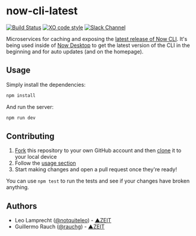 # now-cli-latest

[![Build Status](https://travis-ci.org/zeit/now-cli-latest.svg?branch=master)](https://travis-ci.org/zeit/now-cli-latest)
[![XO code style](https://img.shields.io/badge/code_style-XO-5ed9c7.svg)](https://github.com/sindresorhus/xo)
[![Slack Channel](http://zeit-slackin.now.sh/badge.svg)](https://zeit.chat)

Microservices for caching and exposing the [latest release of Now CLI](https://github.com/zeit/now-cli/releases/latest). It's being used inside of [Now Desktop](https://github.com/zeit/now-desktop) to get the latest version of the CLI in the beginning and for auto updates (and on the homepage).

## Usage

Simply install the dependencies:

```bash
npm install
```

And run the server:

```bash
npm run dev
```

## Contributing

1. [Fork](https://help.github.com/articles/fork-a-repo/) this repository to your own GitHub account and then [clone](https://help.github.com/articles/cloning-a-repository/) it to your local device
2. Follow the [usage section](#usage)
3. Start making changes and open a pull request once they're ready!

You can use `npm test` to run the tests and see if your changes have broken anything.

## Authors

- Leo Lamprecht ([@notquiteleo](https://twitter.com/notquiteleo)) - [▲ZEIT](https://zeit.co)
- Guillermo Rauch ([@rauchg](https://twitter.com/rauchg)) - [▲ZEIT](https://zeit.co)
